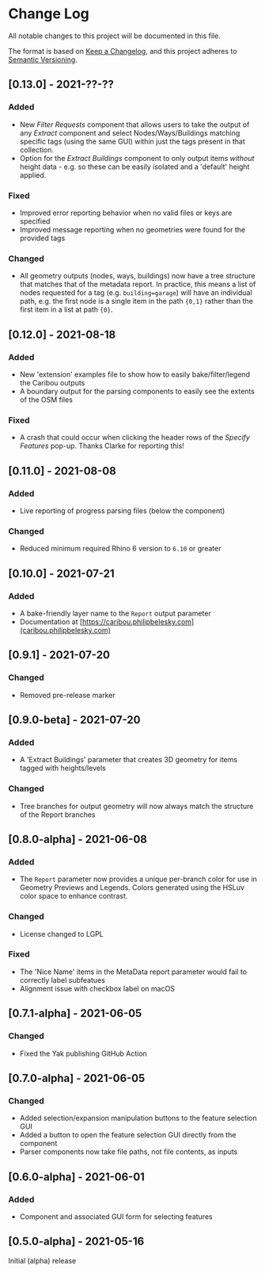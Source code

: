 # Change Log

All notable changes to this project will be documented in this file.

The format is based on [Keep a Changelog](https://keepachangelog.com/en/1.0.0/),
and this project adheres to [Semantic Versioning](https://semver.org/spec/v2.0.0.html).

## [0.13.0] - 2021-??-??
### Added
- New *Filter Requests* component that allows users to take the output of any *Extract* component and select Nodes/Ways/Buildings matching specific tags (using the same GUI) within just the tags present in that collection.
- Option for the *Extract Buildings* component to only output items *without* height data - e.g. so these can be easily isolated and a 'default' height applied.

### Fixed
- Improved error reporting behavior when no valid files or keys are specified
- Improved message reporting when no geometries were found for the provided tags

### Changed
- All geometry outputs (nodes, ways, buildings) now have a tree structure that matches that of the metadata report. In practice, this means a list of nodes requested for a tag (e.g. `building=garage`) will have an individual path, e.g. the first node is a single item in the path `{0,1}` rather than the first item in a list at path `{0}`.

## [0.12.0] - 2021-08-18
### Added
- New 'extension' examples file to show how to easily bake/filter/legend the Caribou outputs
- A boundary output for the parsing components to easily see the extents of the OSM files

### Fixed
- A crash that could occur when clicking the header rows of the *Specify Features* pop-up. Thanks Clarke for reporting this!

## [0.11.0] - 2021-08-08
### Added
- Live reporting of progress parsing files (below the component)

### Changed
- Reduced minimum required Rhino 6 version to `6.10` or greater

## [0.10.0] - 2021-07-21
### Added
- A bake-friendly layer name to the `Report` output parameter
- Documentation at [https://caribou.philipbelesky.com](caribou.philipbelesky.com)

## [0.9.1] - 2021-07-20
### Changed
- Removed pre-release marker

## [0.9.0-beta] - 2021-07-20
### Added
- A 'Extract Buildings' parameter that creates 3D geometry for items tagged with heights/levels

### Changed
- Tree branches for output geometry will now always match the structure of the Report branches

## [0.8.0-alpha] - 2021-06-08
### Added
- The `Report` parameter now provides a unique per-branch color for use in Geometry Previews and Legends. Colors generated using the HSLuv color space to enhance contrast.

### Changed
- License changed to LGPL

### Fixed
- The 'Nice Name' items in the MetaData report parameter would fail to correctly label subfeatues
- Alignment issue with checkbox label on macOS

## [0.7.1-alpha] - 2021-06-05
### Changed
- Fixed the Yak publishing GitHub Action

## [0.7.0-alpha] - 2021-06-05

### Changed
- Added selection/expansion manipulation buttons to the feature selection GUI
- Added a button to open the feature selection GUI directly from the component
- Parser components now take file paths, not file contents, as inputs

## [0.6.0-alpha] - 2021-06-01

### Added
- Component and associated GUI form for selecting features

## [0.5.0-alpha] - 2021-05-16

Initial (alpha) release
